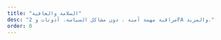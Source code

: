 ```yaml
---
title: "السلامة والعافية"
desc: "مراقبة مهمة آمنة ، دون مشاكل السياسة. أذونات و 2FA والمزيد."
order: 0
---
```

<svg
    width="100%"
    height="100%"
    viewBox="0 0 24 24"
    fill="none"
    stroke-width="2"
    stroke-linecap="round"
    stroke-linejoin="round"
    class="feather feather-zap stroke-ternary"
    ><path d="M18 20V10m-6 10V4M6 20v-6"></path>
</svg>
